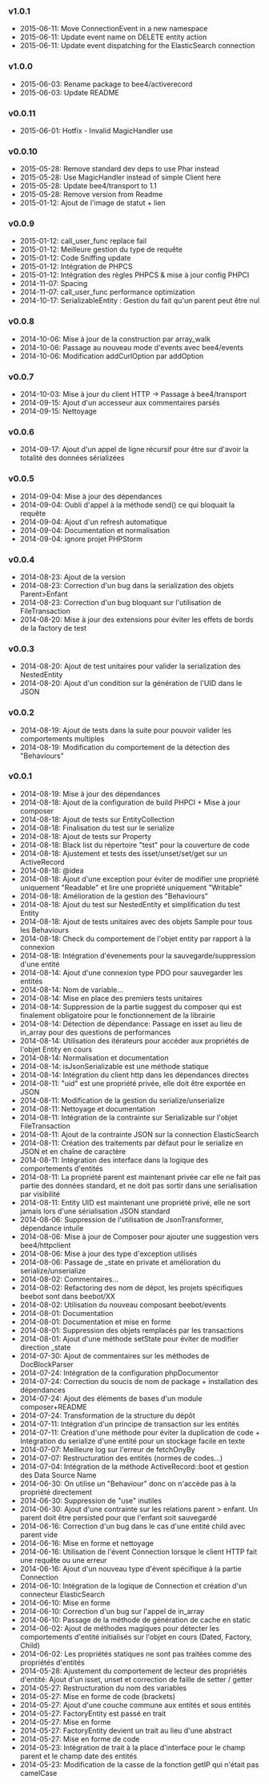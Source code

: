 ### v1.0.1

* 2015-06-11: Move ConnectionEvent in a new namespace
* 2015-06-11: Update event name on DELETE entity action
* 2015-06-11: Update event dispatching for the ElasticSearch connection

### v1.0.0

* 2015-06-03: Rename package to bee4/activerecord
* 2015-06-03: Update README

### v0.0.11

* 2015-06-01: Hotfix - Invalid MagicHandler use

### v0.0.10

* 2015-05-28: Remove standard dev deps to use Phar instead
* 2015-05-28: Use MagicHandler instead of simple Client here
* 2015-05-28: Update bee4/transport to 1.1
* 2015-05-28: Remove version from Readme
* 2015-01-12: Ajout de l'image de statut + lien

### v0.0.9

* 2015-01-12: call_user_func replace fail
* 2015-01-12: Meilleure gestion du type de requête
* 2015-01-12: Code Sniffing update
* 2015-01-12: Intégration de PHPCS
* 2015-01-12: Intégration des règles PHPCS & mise à jour config PHPCI
* 2014-11-07: Spacing
* 2014-11-07: call_user_func performance optimization
* 2014-10-17: SerializableEntity : Gestion du fait qu'un parent peut être nul

### v0.0.8

* 2014-10-06: Mise à jour de la construction par array_walk
* 2014-10-06: Passage au nouveau mode d'events avec bee4/events
* 2014-10-06: Modification addCurlOption par addOption

### v0.0.7

* 2014-10-03: Mise à jour du client HTTP -> Passage à bee4/transport
* 2014-09-15: Ajout d'un accesseur aux commentaires parsés
* 2014-09-15: Nettoyage

### v0.0.6

* 2014-09-17: Ajout d'un appel de ligne récursif pour être sur d'avoir la totalité des données sérializées

### v0.0.5

* 2014-09-04: Mise à jour des dépendances
* 2014-09-04: Oubli d'appel à la méthode send() ce qui bloquait la requête
* 2014-09-04: Ajout d'un refresh automatique
* 2014-09-04: Documentation et normalisation
* 2014-09-04: ignore projet PHPStorm

### v0.0.4

* 2014-08-23: Ajout de la version
* 2014-08-23: Correction d'un bug dans la serialization des objets Parent>Enfant
* 2014-08-23: Correction d'un bug bloquant sur l'utilisation de FileTransaction
* 2014-08-20: Mise à jour des extensions pour éviter les effets de bords de la factory de test

### v0.0.3

* 2014-08-20: Ajout de test unitaires pour valider la serialization des NestedEntity
* 2014-08-20: Ajout d'un condition sur la génération de l'UID dans le JSON

### v0.0.2

* 2014-08-19: Ajout de tests dans la suite pour pouvoir valider les comportements multiples
* 2014-08-19: Modification du comportement de la détection des "Behaviours"

### v0.0.1

* 2014-08-19: Mise à jour des dépendances
* 2014-08-18: Ajout de la configuration de build PHPCI + Mise à jour composer
* 2014-08-18: Ajout de tests sur EntityCollection
* 2014-08-18: Finalisation du test sur le serialize
* 2014-08-18: Ajout de tests sur Property
* 2014-08-18: Black list du répertoire "test" pour la couverture de code
* 2014-08-18: Ajustement et tests des isset/unset/set/get sur un ActiveRecord
* 2014-08-18: @idea
* 2014-08-18: Ajout d'une exception pour éviter de modifier une propriété uniquement "Readable" et lire une propriété uniquement "Writable"
* 2014-08-18: Amélioration de la gestion des "Behaviours"
* 2014-08-18: Ajout du test sur NestedEntity et simplification du test Entity
* 2014-08-18: Ajout de tests unitaires avec des objets Sample pour tous les Behaviours
* 2014-08-18: Check du comportement de l'objet entity par rapport à la connexion
* 2014-08-18: Intégration d'évenements pour la sauvegarde/suppression d'une entité
* 2014-08-14: Ajout d'une connexion type PDO pour sauvegarder les entités
* 2014-08-14: Nom de variable...
* 2014-08-14: Mise en place des premiers tests unitaires
* 2014-08-14: Suppression de la partie suggest du composer qui est finalement obligatoire pour le fonctionnement de la librairie
* 2014-08-14: Détection de dépendance: Passage en isset au lieu de in_array pour des questions de performances
* 2014-08-14: Utilisation des itérateurs pour accéder aux propriétés de l'objet Entity en cours
* 2014-08-14: Normalisation et documentation
* 2014-08-14: isJsonSerializable est une méthode statique
* 2014-08-14: Intégration du client http dans les dépendances directes
* 2014-08-11: "uid" est une propriété privée, elle doit être exportée en JSON
* 2014-08-11: Modification de la gestion du serialize/unserialize
* 2014-08-11: Nettoyage et documentation
* 2014-08-11: Intégration de la contrainte sur Serializable sur l'objet FileTransaction
* 2014-08-11: Ajout de la contrainte JSON sur la connection ElasticSearch
* 2014-08-11: Création des traitements par défaut pour le serialize en JSON et en chaîne de caractère
* 2014-08-11: Intégration des interface dans la logique des comportements d'entités
* 2014-08-11: La propriété parent est maintenant privée car elle ne fait pas partie des données standard, et ne doit pas sortir dans une serialisation par visibilité
* 2014-08-11: Entity UID est maintenant une propriété privé, elle ne sort jamais lors d'une sérialisation JSON standard
* 2014-08-06: Suppression de l'utilisation de JsonTransformer, dépendance intuile
* 2014-08-06: Mise à jour de Composer pour ajouter une suggestion vers bee4/httpclient
* 2014-08-06: Mise à jour des type d'exception utilisés
* 2014-08-06: Passage de _state en private et amélioration du serialize/unserialize
* 2014-08-02: Commentaires...
* 2014-08-02: Refactoring des nom de dépot, les projets spécifiques beebot sont dans beebot/XX
* 2014-08-02: Utilisation du nouveau composant beebot/events
* 2014-08-01: Documentation
* 2014-08-01: Documentation et mise en forme
* 2014-08-01: Suppression des objets remplacés par les transactions
* 2014-08-01: Ajout d'une méthode setState pour éviter de modifier direction _state
* 2014-07-30: Ajout de commentaires sur les méthodes de DocBlockParser
* 2014-07-24: Intégration de la configuration phpDocumentor
* 2014-07-24: Correction du soucis de nom de package + installation des dépendances
* 2014-07-24: Ajout des éléments de bases d'un module composer+README
* 2014-07-24: Transformation de la structure du dépôt
* 2014-07-11: Intégration d'un principe de transaction sur les entités
* 2014-07-11: Création d'une méthode pour éviter la duplication de code + Intégration du serialize d'une entité pour un stockage facile en texte
* 2014-07-07: Meilleure log sur l'erreur de fetchOnyBy
* 2014-07-07: Restructuration des entités (normes de codes...)
* 2014-07-04: Intégration de la méthode ActiveRecord::boot et gestion des Data Source Name
* 2014-06-30: On utilise un "Behaviour" donc on n'accède pas à la propriété directement
* 2014-06-30: Suppression de "use" inutiles
* 2014-06-30: Ajout d'une contrainte sur les relations parent > enfant. Un parent doit être persisted pour que l'enfant soit sauvegardé
* 2014-06-16: Correction d'un bug dans le cas d'une entité child avec parent vide
* 2014-06-16: Mise en forme et nettoyage
* 2014-06-16: Utilisation de l'évent Connection lorsque le client HTTP fait une requête ou une erreur
* 2014-06-16: Ajout d'un nouveau type d'évent spécifique à la partie Connection
* 2014-06-10: Intégration de la logique de Connection et création d'un connecteur ElasticSearch
* 2014-06-10: Mise en forme
* 2014-06-10: Correction d'un bug sur l'appel de in_array
* 2014-06-10: Passage de la méthode de génération de cache en static
* 2014-06-02: Ajout de méthodes magiques pour détecter les comportements d'entité initialisés sur l'objet en cours (Dated, Factory, Child)
* 2014-06-02: Les propriétés statiques ne sont pas traitées comme des propriétés d'entités
* 2014-05-28: Ajustement du comportement de lecteur des propriétés d'entité: Ajout d'un isset, unset et correction de faille de setter / getter
* 2014-05-27: Restructuration du nom des variables
* 2014-05-27: Mise en forme de code (brackets)
* 2014-05-27: Ajout d'une couche commune aux entités et sous entités
* 2014-05-27: FactoryEntity est passé en trait
* 2014-05-27: Mise en forme
* 2014-05-27: FactoryEntity devient un trait au lieu d'une abstract
* 2014-05-27: Mise en forme de code
* 2014-05-23: Intégration de trait à la place d'interface pour le champ parent et le champ date des entités
* 2014-05-23: Modification de la casse de la fonction getIP qui n'était pas camelCase